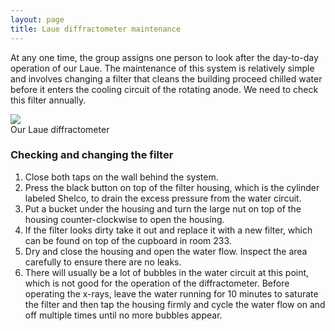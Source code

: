 ```yaml
---
layout: page
title: Laue diffractometer maintenance
---
```


At any one time, the group assigns one person to look after the day-to-day operation of our Laue. The maintenance of this system is relatively simple and involves changing a filter that cleans the building proceed chilled water before it enters the cooling circuit of the rotating anode. We need to check this filter annually.

<div class="img_row">
    <img class="col two left" src="{{ site.baseurl }}/assets/img/Laue.jpg">
</div>
<div class="col two left caption">
    Our Laue diffractometer
</div>

### Checking and changing the filter

1. Close both taps on the wall behind the system.
1. Press the black button on top of the filter housing, which is the cylinder labeled Shelco, to drain the excess pressure from the water circuit.
1. Put a bucket under the housing and turn the large nut on top of the housing counter-clockwise to open the housing.
1. If the filter looks dirty take it out and replace it with a new filter, which can be found on top of the cupboard in room 233.
1. Dry and close the housing and open the water flow. Inspect the area carefully to ensure there are no leaks.
1. There will usually be a lot of bubbles in the water circuit at this point, which is not good for the operation of the diffractometer. Before operating the x-rays, leave the water running for 10 minutes to saturate the filter and then tap the housing firmly and cycle the water flow on and off multiple times until no more bubbles appear.
